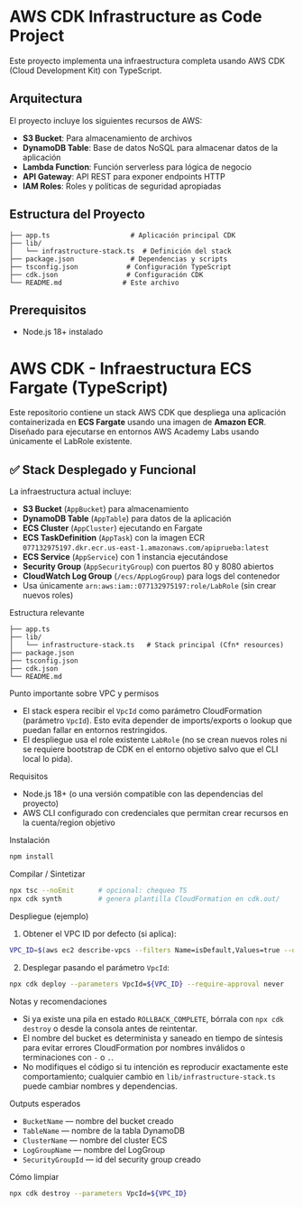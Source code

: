 # AWS CDK Infrastructure as Code Project

Este proyecto implementa una infraestructura completa usando AWS CDK (Cloud Development Kit) con TypeScript.

## Arquitectura

El proyecto incluye los siguientes recursos de AWS:

- **S3 Bucket**: Para almacenamiento de archivos
- **DynamoDB Table**: Base de datos NoSQL para almacenar datos de la aplicación
- **Lambda Function**: Función serverless para lógica de negocio
- **API Gateway**: API REST para exponer endpoints HTTP
- **IAM Roles**: Roles y políticas de seguridad apropiadas

## Estructura del Proyecto

```
├── app.ts                    # Aplicación principal CDK
├── lib/
│   └── infrastructure-stack.ts  # Definición del stack
├── package.json              # Dependencias y scripts
├── tsconfig.json            # Configuración TypeScript
├── cdk.json                 # Configuración CDK
└── README.md               # Este archivo
```

## Prerequisitos

- Node.js 18+ instalado
# AWS CDK - Infraestructura ECS Fargate (TypeScript)

Este repositorio contiene un stack AWS CDK que despliega una aplicación containerizada en **ECS Fargate** usando una imagen de **Amazon ECR**. Diseñado para ejecutarse en entornos AWS Academy Labs usando únicamente el LabRole existente.

## ✅ Stack Desplegado y Funcional

La infraestructura actual incluye:
- **S3 Bucket** (`AppBucket`) para almacenamiento
- **DynamoDB Table** (`AppTable`) para datos de la aplicación  
- **ECS Cluster** (`AppCluster`) ejecutando en Fargate
- **ECS TaskDefinition** (`AppTask`) con la imagen ECR `077132975197.dkr.ecr.us-east-1.amazonaws.com/apiprueba:latest`
- **ECS Service** (`AppService`) con 1 instancia ejecutándose
- **Security Group** (`AppSecurityGroup`) con puertos 80 y 8080 abiertos
- **CloudWatch Log Group** (`/ecs/AppLogGroup`) para logs del contenedor
- Usa únicamente `arn:aws:iam::077132975197:role/LabRole` (sin crear nuevos roles)

Estructura relevante

```
├── app.ts
├── lib/
│   └── infrastructure-stack.ts   # Stack principal (Cfn* resources)
├── package.json
├── tsconfig.json
├── cdk.json
└── README.md
```

Punto importante sobre VPC y permisos
- El stack espera recibir el `VpcId` como parámetro CloudFormation (parámetro `VpcId`). Esto evita depender de imports/exports o lookup que puedan fallar en entornos restringidos.
- El despliegue usa el role existente `LabRole` (no se crean nuevos roles ni se requiere bootstrap de CDK en el entorno objetivo salvo que el CLI local lo pida).

Requisitos
- Node.js 18+ (o una versión compatible con las dependencias del proyecto)
- AWS CLI configurado con credenciales que permitan crear recursos en la cuenta/region objetivo

Instalación

```bash
npm install
```

Compilar / Sintetizar

```bash
npx tsc --noEmit      # opcional: chequeo TS
npx cdk synth         # genera plantilla CloudFormation en cdk.out/
```

Despliegue (ejemplo)

1) Obtener el VPC ID por defecto (si aplica):

```bash
VPC_ID=$(aws ec2 describe-vpcs --filters Name=isDefault,Values=true --query 'Vpcs[0].VpcId' --output text)
```

2) Desplegar pasando el parámetro `VpcId`:

```bash
npx cdk deploy --parameters VpcId=${VPC_ID} --require-approval never
```

Notas y recomendaciones
- Si ya existe una pila en estado `ROLLBACK_COMPLETE`, bórrala con `npx cdk destroy` o desde la consola antes de reintentar.
- El nombre del bucket es determinista y saneado en tiempo de síntesis para evitar errores CloudFormation por nombres inválidos o terminaciones con `-` o `.`.
- No modifiques el código si tu intención es reproducir exactamente este comportamiento; cualquier cambio en `lib/infrastructure-stack.ts` puede cambiar nombres y dependencias.

Outputs esperados
- `BucketName` — nombre del bucket creado
- `TableName` — nombre de la tabla DynamoDB
- `ClusterName` — nombre del cluster ECS
- `LogGroupName` — nombre del LogGroup
- `SecurityGroupId` — id del security group creado

Cómo limpiar

```bash
npx cdk destroy --parameters VpcId=${VPC_ID}
```



